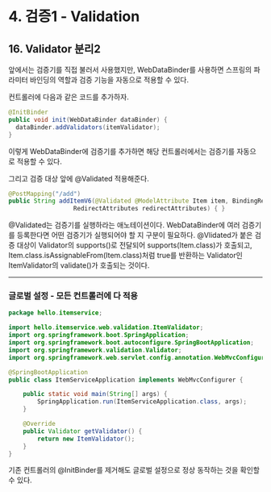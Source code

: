 # 4. 검증1 - Validation
## 16. Validator 분리2
앞에서는 검증기를 직접 불러서 사용했지만, WebDataBinder를 사용하면 스프링의 파라미터 바인딩의 역할과 검증 기능을 자동으로 적용할 수 있다.

컨트롤러에 다음과 같은 코드를 추가하자.
```java
@InitBinder
public void init(WebDataBinder dataBinder) {
  dataBinder.addValidators(itemValidator);
}
```
이렇게 WebDataBinder에 검증기를 추가하면 해당 컨트롤러에서는 검증기를 자동으로 적용할 수 있다.

그리고 검증 대상 앞에 @Validated 적용해준다.
```java
@PostMapping("/add")
public String addItemV6(@Validated @ModelAttribute Item item, BindingResult bindingResult,
                  RedirectAttributes redirectAttributes) { }
```
@Validated는 검증기를 실행하라는 애노테이션이다.
WebDataBinder에 여러 검증기를 등록한다면 어떤 검증기가 실행되어야 할 지 구분이 필요하다.
@Vlidated가 붙은 검증 대상이 Validator의 supports()로 전달되어 supports(Item.class)가 호출되고,
Item.class.isAssignableFrom(Item.class)처럼 true를 반환하는 Validator인 ItemValidator의 validate()가 호출되는 것이다.

***
### 글로벌 설정 - 모든 컨트롤러에 다 적용
```java
package hello.itemservice;

import hello.itemservice.web.validation.ItemValidator;
import org.springframework.boot.SpringApplication;
import org.springframework.boot.autoconfigure.SpringBootApplication;
import org.springframework.validation.Validator;
import org.springframework.web.servlet.config.annotation.WebMvcConfigurer;

@SpringBootApplication
public class ItemServiceApplication implements WebMvcConfigurer {

	public static void main(String[] args) {
		SpringApplication.run(ItemServiceApplication.class, args);
	}

	@Override
	public Validator getValidator() {
		return new ItemValidator();
	}
}
```
기존 컨트롤러의 @InitBinder를 제거해도 글로벌 설정으로 정상 동작하는 것을 확인할 수 있다.
